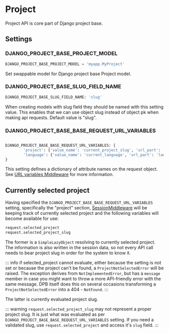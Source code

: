 # Project

Project API is core part of Django project base.

## Settings

### DJANGO_PROJECT_BASE_PROJECT_MODEL

```python
DJANGO_PROJECT_BASE_PROJECT_MODEL = 'myapp.MyProject'
```

Set swappable model for Django project base Project model.

### DJANGO_PROJECT_BASE_SLUG_FIELD_NAME

```python
DJANGO_PROJECT_BASE_SLUG_FIELD_NAME: 'slug'
```

When creating models with slug field they should be named with this setting value. This enables that we can use object
slug instead of object pk when making api requests. Default value is "slug".

### DJANGO_PROJECT_BASE_BASE_REQUEST_URL_VARIABLES

```python

DJANGO_PROJECT_BASE_BASE_REQUEST_URL_VARIABLES: {
        'project': {'value_name': 'current_project_slug', 'url_part': 'project-'},
        'language': {'value_name': 'current_language', 'url_part': 'language-'}
}
```

This setting defines a dictionary of attribute names on the request object. 
See [URL variables Middleware](./url-variables-middleware) for more information.

## Currently selected project

Having specified the `DJANGO_PROJECT_BASE_BASE_REQUEST_URL_VARIABLES` setting, specifically the "project" section,
[SessionMiddleware](./authentication#Session-middleware) will be keeping track of currently selected project and the
following variables will become available for use:

```python
request.selected_project
request.selected_project_slug
```

The former is a `SimpleLazyObject` resolving to currently selected project. The information is also written in the
session data, so not every API call needs to bear project slug in order for the system to know it.

::: info
if selected_project cannot evaluate, either because the setting is not set or because the project can't be found,
a `ProjectNotSelectedError` will be raised. The exception derives from `NotImplementedError`, but has a `message` member
in case you might want to throw a more API-friendly error with the same message. DPB itself does this on several 
occasions transforming a `ProjectNotSelectedError` into a 404 - `NotFound`.
:::

The latter is currently evaluated project slug.

::: warning
`request.selected_project_slug` may not represent a proper project slug. It is just what was evaluated as per
`DJANGO_PROJECT_BASE_BASE_REQUEST_URL_VARIABLES` setting. If you need a validated slug, use `request.selected_project`
and access it's `slug` field.
:::
